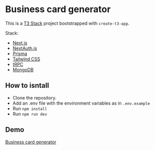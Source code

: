 # Business card generator

This is a [T3 Stack](https://create.t3.gg/) project bootstrapped with `create-t3-app`.

Stack:

- [Next.js](https://nextjs.org)
- [NextAuth.js](https://next-auth.js.org)
- [Prisma](https://prisma.io)
- [Tailwind CSS](https://tailwindcss.com)
- [tRPC](https://trpc.io)
- [MongoDB](https://www.mongodb.com/)

## How to isntall

- Clone the repository.
- Add an .env file with the environment variables as in `.env.example`
- Run `npm install`
- Run `npm run dev`

## Demo

[Business card generator](https://business-card-generator-git-main-rinotova.vercel.app/)
